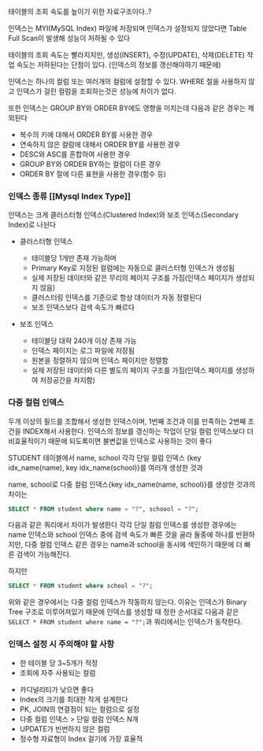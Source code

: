 테이블의 조회 속도를 높이기 위한 자료구조이다..?

인덱스는 MYI(MySQL Index) 파일에 저장되며 인덱스가 설정되지 않았다면 Table Full Scan이 발생해 성능이 저하될 수 있다

테이블의 조회 속도는 빨라지지만, 생성(INSERT), 수정(UPDATE), 삭제(DELETE) 작업 속도는 저하된다는 단점이 있다. (인덱스의 정보를 갱신해야하기 때문에)

인덱스는 하나의 컬럼 또는 여러개의 컬럼에 설정할 수 있다. WHERE 절을 사용하지 않고 인덱스가 걸린 컬럼을 조회하는것은 성능에 차이가 없다.

또한 인덱스는 GROUP BY와 ORDER BY에도 영향을 미치는데 다음과 같은 경우는 제외된다
- 복수의 키에 대해서 ORDER BY를 사용한 경우
- 연속하지 않은 컬럼에 대해서 ORDER BY를 사용한 경우
- DESC와 ASC를 혼합하여 사용한 경우
- GROUP BY와 ORDER BY하는 컬럼이 다른 경우 
- ORDER BY 절에 다른 표현을 사용한 경우(함수 등)

### 인덱스 종류 [[Mysql Index Type]]
인덱스는 크게 클러스터형 인덱스(Clustered Index)와 보조 인덱스(Secondary Index)로 나뉜다

- 클러스터형 인덱스
	- 테이블당 1개만 존재 가능하며
	- Primary Key로 지정된 컬럼에는 자동으로 클러스터형 인덱스가 생성됨
	- 실제 저장된 데이터와 같은 무리의 페이지 구조를 가짐(인덱스 페이지가 생성되지 않음)
	- 클러스터링 인덱스를 기준으로 항상 데이터가 자동 정렬된다
	- 보조 인덱스보다 검색 속도가 빠르다

- 보조 인덱스
	- 테이블당 대략 240개 이상 존재 가능
	- 인덱스 페이지는 로그 파일에 저장됨
	- 원본을 정렬하지 않으며 인덱스 페이지만 정렬함
	- 실제 저장된 데이터와 다른 별도의 페이지 구조를 가짐(인덱스 페이지를 생성하여 저장공간을 차지함)

### 다중 컬럼 인덱스
두개 이상의 필드를 조합해서 생성한 인덱스이며, 1번째 조건과 이를 만족하는 2번째 조건을 INDEX해서 사용한다. 인덱스의 정보를 갱신하는 작업이 단일 컬럼 인덱스보다 더 비효율적이기 때문에 되도록이면 불변값을 인덱스로 사용하는 것이 좋다

STUDENT 테이블에서
name, school 각각 단일 컬럼 인덱스 {key idx_name(name), key idx_name(school)}를 여러개 생성한 것과

name, school로 다중 컬럼 인덱스{key idx_name(name, school)}를 생성한 것과의 차이는

```SQL
SELECT * FROM student where name = "?", schoool = "?";
```

다음과 같은 쿼리에서 차이가 발생한다 각각 단일 컬럼 인덱스를 생성한 경우에는 name 인덱스와 school 인덱스 중에 검색 속도가 빠른 것을 골라 둘중에 하나를 반환하지만, 다중 컬럼 인덱스 같은 경우는 name과 school을 동시에 색인하기 때문에 더 빠른 검색이 가능해진다.

하지만 

```SQL
SELECT * FROM student where school = "?";
```

위와 같은 경우에서는 다중 컬럼 인덱스가 작동하지 않는다. 이유는 인덱스가 Binary Tree 구조로 이루어져있기 때문에 인덱스를 생성할 때 정한 순서대로 다음과 같은 ```SELECT * FROM student where name = "?";```과  쿼리에서는 인덱스가 동작한다.

### 인덱스 설정 시 주의해야 할 사항

* 한 테이블 당 3~5개가 적정
* 조회에 자주 사용되는 컬럼
- 카디널리티가 낮으면 좋다
- Index의 크기를 최대한 작게 설계한다
- PK, JOIN의 연결점이 되는 컬럼으로 설정
- 다중 컬럼 인덱스 > 단일 컬럼 인덱스 N개
- UPDATE가 빈번하지 않은 컬럼
- 정수형 자료형이 Index 걸기에 가장 효율적